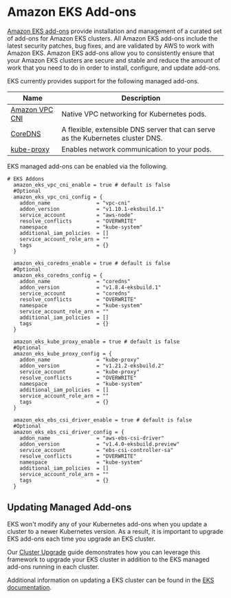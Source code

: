 # Amazon EKS Add-ons

[Amazon EKS add-ons](https://docs.aws.amazon.com/eks/latest/userguide/eks-add-ons.html) provide installation and management of a curated set of add-ons for Amazon EKS clusters. All Amazon EKS add-ons include the latest security patches, bug fixes, and are validated by AWS to work with Amazon EKS. Amazon EKS add-ons allow you to consistently ensure that your Amazon EKS clusters are secure and stable and reduce the amount of work that you need to do in order to install, configure, and update add-ons.

EKS currently provides support for the following managed add-ons.

| Name | Description |
|------|-------------|
| [Amazon VPC CNI] | Native VPC networking for Kubernetes pods. |
| [CoreDNS] | A flexible, extensible DNS server that can serve as the Kubernetes cluster DNS. |
| [kube-proxy] | Enables network communication to your pods. |


EKS managed add-ons can be enabled via the following.

```
# EKS Addons
  amazon_eks_vpc_cni_enable = true # default is false
  #Optional
  amazon_eks_vpc_cni_config = {
    addon_name               = "vpc-cni"
    addon_version            = "v1.10.1-eksbuild.1"
    service_account          = "aws-node"
    resolve_conflicts        = "OVERWRITE"
    namespace                = "kube-system"
    additional_iam_policies  = []
    service_account_role_arn = ""
    tags                     = {}
  }

  amazon_eks_coredns_enable = true # default is false
  #Optional
  amazon_eks_coredns_config = {
    addon_name               = "coredns"
    addon_version            = "v1.8.4-eksbuild.1"
    service_account          = "coredns"
    resolve_conflicts        = "OVERWRITE"
    namespace                = "kube-system"
    service_account_role_arn = ""
    additional_iam_policies  = []
    tags                     = {}
  }

  amazon_eks_kube_proxy_enable = true # default is false
  #Optional
  amazon_eks_kube_proxy_config = {
    addon_name               = "kube-proxy"
    addon_version            = "v1.21.2-eksbuild.2"
    service_account          = "kube-proxy"
    resolve_conflicts        = "OVERWRITE"
    namespace                = "kube-system"
    additional_iam_policies  = []
    service_account_role_arn = ""
    tags                     = {}
  }

  amazon_eks_ebs_csi_driver_enable = true # default is false
  #Optional
  amazon_eks_ebs_csi_driver_config = {
    addon_name               = "aws-ebs-csi-driver"
    addon_version            = "v1.4.0-eksbuild.preview"
    service_account          = "ebs-csi-controller-sa"
    resolve_conflicts        = "OVERWRITE"
    namespace                = "kube-system"
    additional_iam_policies  = []
    service_account_role_arn = ""
    tags                     = {}
  }
```

## Updating Managed Add-ons

EKS won't modify any of your Kubernetes add-ons when you update a cluster to a newer Kubernetes version. As a result, it is important to upgrade EKS add-ons each time you upgrade an EKS cluster.

Our [Cluster Upgrade](../advanced/cluster-upgrades.md) guide demonstrates how you can leverage this framework to upgrade your EKS cluster in addition to the EKS managed add-ons running in each cluster.

Additional information on updating a EKS cluster can be found in the [EKS documentation](https://docs.aws.amazon.com/eks/latest/userguide/update-cluster.html).

[Amazon VPC CNI]:(https://docs.aws.amazon.com/eks/latest/userguide/managing-vpc-cni.html)
[CoreDNS]:(https://docs.aws.amazon.com/eks/latest/userguide/managing-coredns.html)
[kube-proxy]:(https://docs.aws.amazon.com/eks/latest/userguide/managing-kube-proxy.html)
